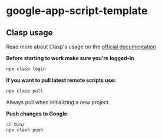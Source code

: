 # google-app-script-template

## Clasp usage

Read more about Clasp's usage on the [official documentation](https://github.com/google/clasp)

**Before starting to work make sure you're logged-in**
```sh
npx clasp login
```

**If you want to pull latest remote scripts use:**
```sh
npx clasp pull
```
Always pull when initializing a new project.

**Push changes to Google:**
```sh
cd bin/
npx clash push
```

